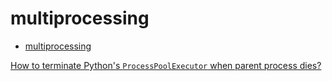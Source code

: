 # multiprocessing

- [multiprocessing](#multiprocessing)

[How to terminate Python's `ProcessPoolExecutor` when parent process dies?](https://stackoverflow.com/questions/71300294/how-to-terminate-pythons-processpoolexecutor-when-parent-process-dies)



